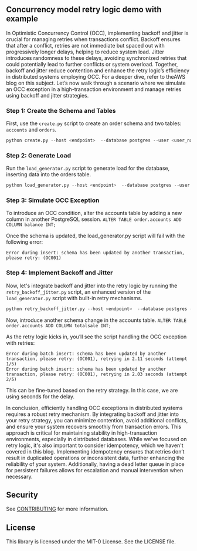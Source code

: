 ## Concurrency model retry logic demo with example

In Optimistic Concurrency Control (OCC), implementing backoff and jitter is crucial for managing retries when transactions conflict. Backoff ensures that after a conflict, retries are not immediate but spaced out with progressively longer delays, helping to reduce system load. Jitter introduces randomness to these delays, avoiding synchronized retries that could potentially lead to further conflicts or system overload. Together, backoff and jitter reduce contention and enhance the retry logic’s efficiency in distributed systems employing OCC.  For a deeper dive, refer to theAWS blog on this subject.
Let’s now walk through a scenario where we simulate an OCC exception in a high-transaction environment and manage retries using backoff and jitter strategies.

### Step 1: Create the Schema and Tables
First, use the `create.py` script to create an order schema and two tables: `accounts` and `orders`.
```python
python create.py --host <endpoint>  --database postgres --user <user_name> --region <region>  --schema orders`
```

### Step 2: Generate Load
Run the `load_generator.py` script to generate load for the database, inserting data into the orders table.
```python
python load_generator.py --host <endpoint>  --database postgres --user <user_name> --region <region> --schema orders --tablename orders --threads 10
```

### Step 3: Simulate OCC Exception
To introduce an OCC condition, alter the accounts table by adding a new column in another PostgreSQL session.
`ALTER TABLE order.accounts ADD COLUMN balance INT;`

Once the schema is updated, the load_generator.py script will fail with the following error:

```
Error during insert: schema has been updated by another transaction, please retry: (OC001)
```

### Step 4: Implement Backoff and Jitter
Now, let's integrate backoff and jitter into the retry logic by running the `retry_backoff_jitter.py` script, an enhanced version of the `load_generator.py` script with built-in retry mechanisms.

```python
python retry_backoff_jitter.py --host <endpoint>  --database postgres --user <user_name> --region <region>  --schema orders --tablename orders --threads 10
```

Now, introduce another schema change in the accounts table.
`ALTER TABLE order.accounts ADD COLUMN totalsale INT;`

As the retry logic kicks in, you’ll see the script handling the OCC exception with retries:

```
Error during batch insert: schema has been updated by another transaction, please retry: (OC001), retrying in 2.11 seconds (attempt 1/5)
Error during batch insert: schema has been updated by another transaction, please retry: (OC001), retrying in 2.03 seconds (attempt 2/5)
```

This can be fine-tuned based on the retry strategy. In this case, we are using seconds for the delay.

In conclusion, efficiently handling OCC exceptions in distributed systems requires a robust retry mechanism. By integrating backoff and jitter into your retry strategy, you can minimize contention, avoid additional conflicts, and ensure your system recovers smoothly from transaction errors. This approach is critical for maintaining stability in high-transaction environments, especially in distributed databases. While we've focused on retry logic, it's also important to consider idempotency, which we haven't covered in this blog. Implementing idempotency ensures that retries don’t result in duplicated operations or inconsistent data, further enhancing the reliability of your system. Additionally, having a dead letter queue in place for persistent failures allows for escalation and manual intervention when necessary.

## Security

See [CONTRIBUTING](CONTRIBUTING.md#security-issue-notifications) for more information.

## License

This library is licensed under the MIT-0 License. See the LICENSE file.

